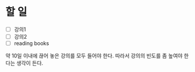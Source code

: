 
# 할 일

- [ ] 강의1
- [ ] 강의2
- [ ] reading books

약 10일 이내에 끊어 놓은 강의를 모두 들어야 한다. 따라서 강의의 빈도를 좀 높여야 한다는 생각이 든다.